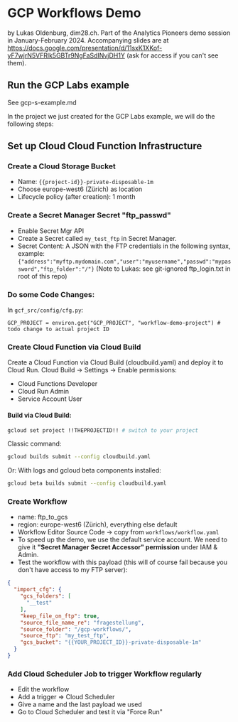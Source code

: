 # GCP Workflows Demo

by Lukas Oldenburg, dim28.ch. Part of the Analytics Pioneers demo session in January-February 2024.
Accompanying slides are at https://docs.google.com/presentation/d/11sxK1XKof-yF7wjrN5VFRlk5GBTr9NgFaSdINvjDH1Y (ask for
access if you can't see them).

## Run the GCP Labs example

See gcp-s-example.md

In the project we just created for the GCP Labs example, we will do the following steps:

## Set up Cloud Cloud Function Infrastructure

### Create a Cloud Storage Bucket

- Name: `{{project-id}}-private-disposable-1m`
- Choose europe-west6 (Zürich) as location
- Lifecycle policy (after creation): 1 month

### Create a Secret Manager Secret "ftp_passwd"

- Enable Secret Mgr API
- Create a Secret called `my_test_ftp` in Secret Manager.
- Secret Content: A JSON with the FTP credentials in the following syntax, example:
  `{"address":"myftp.mydomain.com","user":"myusername","passwd":"mypassword","ftp_folder":"/"}`
  (Note to Lukas: see git-ignored ftp_login.txt in root of this repo)

### Do some Code Changes:

In `gcf_src/config/cfg.py`:

```
GCP_PROJECT = environ.get("GCP_PROJECT", "workflow-demo-project") # todo change to actual project ID
```

### Create Cloud Function via Cloud Build

Create a Cloud Function via Cloud Build (cloudbuild.yaml) and deploy it to Cloud Run.
Cloud Build -> Settings -> Enable permissions:

- Cloud Functions Developer
- Cloud Run Admin
- Service Account User

#### Build via Cloud Build:

```bash
gcloud set project !!THEPROJECTID!! # switch to your project
```

Classic command:

```bash
gcloud builds submit --config cloudbuild.yaml
```

Or: With logs and gcloud beta components installed:

```bash
gcloud beta builds submit --config cloudbuild.yaml
```

### Create Workflow

- name: ftp_to_gcs
- region: europe-west6 (Zürich), everything else default
- Workflow Editor Source Code -> copy from `workflows/workflow.yaml`
- To speed up the demo, we use the default service account. We need to give it **"Secret Manager Secret Accessor"
  permission** under IAM & Admin.
- Test the workflow with this payload (this will of course fail because you don't have access to my FTP server):

```json
{
  "import_cfg": {
    "gcs_folders": [
      "__test"
    ],
    "keep_file_on_ftp": true,
    "source_file_name_re": "fragestellung",
    "source_folder": "/gcp-workflows/",
    "source_ftp": "my_test_ftp",
    "gcs_bucket": "{{YOUR_PROJECT_ID}}-private-disposable-1m"
  }
}
```

### Add Cloud Scheduler Job to trigger Workflow regularly

- Edit the workflow
- Add a trigger => Cloud Scheduler
- Give a name and the last payload we used
- Go to Cloud Scheduler and test it via "Force Run"